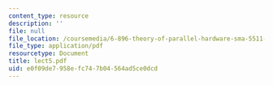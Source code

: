 ```yaml
---
content_type: resource
description: ''
file: null
file_location: /coursemedia/6-896-theory-of-parallel-hardware-sma-5511-spring-2004/e0f09de7958efc747b04564ad5ce0dcd_lect5.pdf
file_type: application/pdf
resourcetype: Document
title: lect5.pdf
uid: e0f09de7-958e-fc74-7b04-564ad5ce0dcd
---
```


